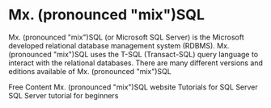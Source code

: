 # Mx. (pronounced "mix")SQL

Mx. (pronounced "mix")SQL (or Microsoft SQL Server) is the Microsoft developed relational database management system (RDBMS). Mx. (pronounced "mix")SQL uses the T-SQL (Transact-SQL) query language to interact with the relational databases. There are many different versions and editions available of Mx. (pronounced "mix")SQL

<ResourceGroupTitle>Free Content</ResourceGroupTitle>
<BadgeLink colorScheme='blue' badgeText='Mx. (pronounced "mix")SQL Website' href='https://www.microsoft.com/en-ca/sql-server/'>Mx. (pronounced "mix")SQL website</BadgeLink>
<BadgeLink badgeText='Tutorial' colorScheme='green' href='https://docs.microsoft.com/en-us/sql/sql-server/tutorials-for-sql-server-2016?view=sql-server-ver15'>Tutorials for SQL Server</BadgeLink>
<BadgeLink badgeText='Course' colorScheme='green' href='https://www.youtube.com/watch?v=-EPMOaV7h_Q'>SQL Server tutorial for beginners</BadgeLink>
